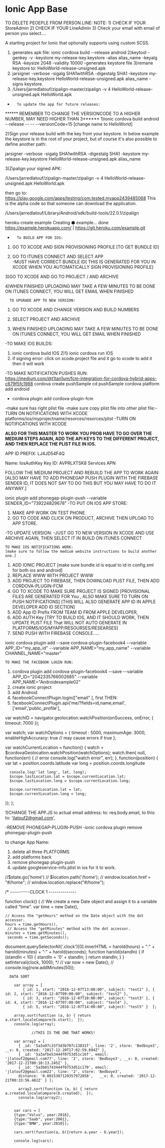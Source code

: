 Ionic App Base
==============
  TO DELETE PEOEPLE FROM PERSON LINE:
NOTE:     1) CHECK IF YOUR StoreAdmin
          2) CHECK IF YOUR LineAdmin
          3) Check your email with email of person you select....



A starting project for Ionic that optionally supports using custom SCSS.

1) generates apk file:
   ionic cordova build --release android
2)keytool -genkey -v -keystore my-release-key.keystore -alias alias_name -keyalg RSA -keysize 2048 -validity 10000
   -generates keystore file
3)remane keystore to: HelloWorld-release-unsigned.apk
4)  jarsigner -verbose -sigalg SHA1withRSA -digestalg SHA1 -keystore my-release-key.keystore HelloWorld-release-unsigned.apk alias_name
    -signs keystore.
5) /Users/jarredlatouf/zipalign-master/zipalign -v 4 HelloWorld-release-unsigned.apk HelloWorld.apk


-       To update the app for future releases:

******  REMEMBER TO CHANGE THE VERSIONCODE TO A HIGHER NUMBER, MAY NEED HIGHER THAN 3******
1)ionic cordova build android --release -- -- --versionCode=15
[change name to HelloWorld]

2)Sign your release build with the key from your keystore. In below example the keystore is in the root of your project, but of course it's also possible to define another path:

 jarsigner -verbose -sigalg SHA1withRSA -digestalg SHA1 -keystore my-release-key.keystore HelloWorld-release-unsigned.apk alias_name

 3)Zipalign your signed APK:

/Users/jarredlatouf/zipalign-master/zipalign -v 4 HelloWorld-release-unsigned.apk HelloWorld.apk


then go to:
https://play.google.com/apps/testing/com.tested.myapp2439485068
This is the alpha code so that someone can download the application.

/Users/jarredlatouf/Library/Android/sdk/build-tools/22.0.1/zipalign


heroku create example
Creating ⬢ example... done
https://example.herokuapp.com/ | https://git.heroku.com/example.git



-       To BUILD APP FOR IOS:
1) GO TO XCODE AND SIGN PROVISIONING PROFILE [TO GET BUNDLE ID]

2) GO TO ITUNES CONNECT AND SELECT APP  
  -MUST HAVE CORRECT BUNDLE ID[ THIS IS GENERATED FOR YOU IN XCODE WHEN YOU
  AUTOMATICALLY SIGN PROVISIONING PROFILE]

3)GO TO XCODE AND GO TO PROJECT / AND ARCHIVE

4)WHEN FINISHED UPLOADING MAY TAKE A FEW MINUTES TO BE DONE ON ITUNES CONNECT,
  YOU WILL GET EMAIL WHEN FINISHED


      TO UPGRADE APP TO NEW VERSION:

1) GO TO XCODE AND CHANGE VERSION AND BUILD NUMBERS  

2) SELECT PROJECT AND ARCHIVE

3) WHEN FINISHED UPLOADING MAY TAKE A FEW MINUTES TO BE DONE ON ITUNES CONNECT,
    YOU WILL GET EMAIL WHEN FINISHED



-TO MAKE IOS BUILDS:
1) ionic cordova build IOS
2)1) ionic cordova run IOS
3) if signing error: click on xcode.project file and it go to xcode to add it then it will work



-TO MAKE NOTIFICATION PUSHES RUN:
https://medium.com/@t1tan1um/fcm-integration-for-cordova-hybrid-apps-c679f5fc1988
cordova create pushSample
cd pushSample
cordova platform add android
- cordova plugin add cordova-plugin-fcm

-make sure has right plist file
-make sure copy plist file into other plist file:-TURN ON NOTIFICATIONS WITH XCODE platforms/ios/myprojectname/resorces/resorces/plist
-TURN ON NOTIFICATIONS WITH XCODE

****ALSO FOR THIS MASTER TO WORK YOU PROB HAVE TO GO OVER THE MEDIUM STEPS AGAIN,
ADD THE API KEYS TO THE DIFFERENT PROJECT, AND THEN REPLACE THE PLIST FILE IN IOS.****


APP ID PREFIX: LJ4JD54F4Q

Name:  IosAuthKey
Key ID: AVPRLXTSK8
Services APN


FOLLOW THE MEDIUM PROJECT AND REBUILD THE APP TO WORK AGAIN:
[ALSO MAY HAVE TO ADD PHONEGAP PUSH PLUGIN WITH THE FIREBASE SENDER ID,
IT DOES NOT SAY TO DO THIS BUT YOU MAY HAVE TO DO IT ANYWAY.]

ionic plugin add phonegap-plugin-push --variable SENDER_ID="739224829678"
-TO PUT ON IOS APP STORE:
1) MAKE APP WORK ON TEST PHONE
2) GO TO CODE AND CLICK ON PRODUCT, ARCHIVE THEN UPLOAD TO APP STORE.

-TO UPDATE VERSION:
-JUST GO TO NEW VERSION IN XCODE AND USE ARCHIVE AGAIN, THEN SELECT IT IN BUILD ON ITUNES CONNECT


    TO MAKE IOS NOTIFICATIONS WORK:
    [make sure to follow the medium website instructions to build another one.]
1) ADD IONIC PROJECT [make sure bundle id is equal to id in config.xml for both ios and android]
2) REPLACE WWW WITH PROJECT WWW
3) ADD PROJECT TO FIREBASE, THEN DOWNLOAD PLIST FILE, THEN ADD CORDOVA-PLUGIN-FCM
4) GO TO XCODE TO MAKE SURE PROJECT IS SIGNED [PROVISIONAL FILES ARE GENERATED FOR You
   , ALSO MAKE SURE TO TURN ON PUSH NOTIFICATIONS]
   [THIS WILL ALSO GENERATE APP ID IN APPLE DEVELOPER ADD ID SECTION]
5) ADD App ID Prefix FROM TEAM ID FROM APPLE DEVELOPER,
6) ADD AUTH Key [TRY TO BUILD IOS, AND IT SHOULD WORK, THEN UPDATE PLIST FILE That
WILL NOT AUTO GENERATE IN PLATFORMS/IOS/MYAPP/RESOURSES/RESEARSES]
7) SEND PUSH WITH FIREBASE CONSOLE.....


ionic cordova plugin add --save cordova-plugin-facebook4 --variable APP_ID="my_app_id" --variable APP_NAME="my_app_name" --variable CHANNEL_NAME="master"

    TO MAKE THE FACEBOOK LOGIN RUN:
1) cordova plugin add cordova-plugin-facebook4 --save --variable APP_ID="2042335766002685" --variable APP_NAME="Androidexample02"
2) create ionic project
3) add Android
4) facebookConnectPlugin.login(["email" ], first THEN:
5) facebookConnectPlugin.api('me/?fields=id,name,email', ['email','public_profile'],





var watchID = navigator.geolocation.watchPosition(onSuccess, onError, { timeout: 7000 });

var watch;
var watchOptions = {
  timeout : 5000,
  maximumAge: 3000,
  enableHighAccuracy: true // may cause errors if true
};


var watchCurrentLocation = function() {
  watch = $cordovaGeolocation.watchPosition(watchOptions);
  watch.then(
    null,
    function(err) {
      // error
      console.log("watch error", err);
    },
    function(position) {
      var lat  = position.coords.latitude
      var long = position.coords.longitude

      console.log('lat long', lat, long);
      $scope.lastLocation.lat = $scope.currentLocation.lat;
      $scope.lastLocation.long = $scope.currentLocation.long;

      $scope.currentLocation.lat = lat;
      $scope.currentLocation.long = long;
  });
};



  1)CHANGE THE APP.JS  to actual email address:
       to: req.body.email,  to this:    to: 'jlatouf2@gmail.com',


-REMOVE PHONEGAP-PLUGIN-PUSH
-ionic cordova plugin remove phonegap-plugin-push

to change App Name:
1) delete all three PLATFORMS
2) add platforms back
3) remove phonegap plugin-push
4) update googleservice-info.plist in ios for it to work.


//$state.go('home')
//  $location.path('/home');
//  window.location.href = "#/home";
//  window.location.replace("#/home");


/* ----------CLOCK 1 --------------

function clock() {
  // We create a new Date object and assign it to a variable called "time".
var time = new Date(),

    // Access the "getHours" method on the Date object with the dot accessor.
    hours = time.getHours(),
     // Access the "getMinutes" method with the dot accessor.
    minutes = time.getMinutes(),
     seconds = time.getSeconds();

document.querySelectorAll('.clock')[0].innerHTML = harold(hours) + ":" + harold(minutes) + ":" + harold(seconds);
  function harold(standIn) {
    if (standIn < 10) { standIn = '0' + standIn;  }
    return standIn;
  }
}
setInterval(clock, 1000);
*/
//  var now = new Date();
//  console.log(now.addMinutes(50));


      DATA SORT

        var array = [
            { id: 1, start: "2016-12-07T13:00:00", subject: "test1" }, { id: 2, start: "2016-12-07T09:00:00", subject: "test2" },
            { id: 3, start: "2016-12-07T10:00:00", subject: "test3" }, { id: 4, start: "2016-12-07T07:00:00", subject: "test4" },
            { id: 5, start: "2016-12-07T14:00:00", subject: "test5" }  ];

        array.sort(function (a, b) { return a.start.localeCompare(b.start);  });
        console.log(array);

                //THIS IS THE ONE THAT WORKS!

        var array2 = [
          { _id: '5a3a97c33f3d3b707c13831f', line: '2', store: 'Bedboye3',  __v: 0, created: "2017-12-20T17:02:59.694Z" },
          { _id: '5a3afbe53444f0753d51c16f', email: 'jlatouf2@gmail.com77', line: '2', store: 'Bedboye3', __v: 0, created: '2017-12-21T00:10:13.245Z' },
          { _id: '5a3b01743444f0753d51c170', email: 'jlatouf2@gmail.com22', line: '2', store: 'Bedboye3',
          distance: '0.0015307120357972858',   __v: 0, created: '2017-12-21T00:33:56.482Z' } ];

          array2.sort(function (a, b) { return a.created.localeCompare(b.created);  });
          console.log(array2);


        var cars = [
        {type:"Volvo", year:2016},
        {type:"Saab", year:2001},
        {type:"BMW", year:2010}];

        cars.sort(function(a, b){return a.year - b.year});

        console.log(cars);
